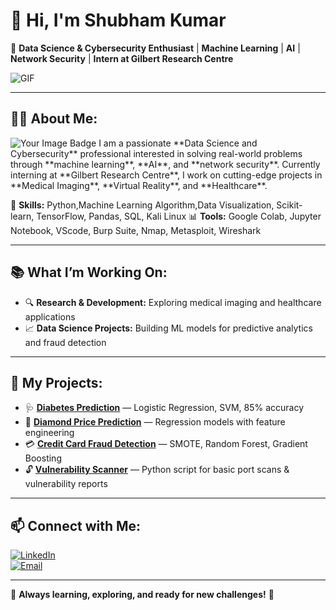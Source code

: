 
# 👋 Hi, I'm **Shubham Kumar**

🚀 **Data Science & Cybersecurity Enthusiast** | **Machine Learning** | **AI** | **Network Security** | **Intern at Gilbert Research Centre**

![GIF](https://user-images.githubusercontent.com/74038190/235224431-e8c8c12e-6826-47f1-89fb-2ddad83b3abf.gif)

---

## 🧑‍💻 **About Me:**
<img src="https://tryhackme-badges.s3.amazonaws.com/shubhamkr.png" alt="Your Image Badge" />
I am a passionate **Data Science and Cybersecurity** professional interested in solving real-world problems through **machine learning**, **AI**, and **network security**. Currently interning at **Gilbert Research Centre**, I work on cutting-edge projects in **Medical Imaging**, **Virtual Reality**, and **Healthcare**.

🔧 **Skills:** Python,Machine Learning Algorithm,Data Visualization, Scikit-learn, TensorFlow, Pandas, SQL, Kali Linux
📊 **Tools:**  Google Colab, Jupyter Notebook, VScode, Burp Suite, Nmap, Metasploit, Wireshark

---

## 📚 **What I’m Working On:**

- 🔍 **Research & Development:** Exploring medical imaging and healthcare applications
- 📈 **Data Science Projects:** Building ML models for predictive analytics and fraud detection

---

## 📂 **My Projects:**

- 🩺 **[Diabetes Prediction](https://github.com/shubhamkr0021/Diabetes_Prediction)** — Logistic Regression, SVM, 85% accuracy  
- 💎 **[Diamond Price Prediction](https://github.com/shubhamkr0021/Diamond_prediction)** — Regression models with feature engineering  
- 💳 **[Credit Card Fraud Detection](https://github.com/shubhamkr0021/CreditCard_FraudDetection)** — SMOTE, Random Forest, Gradient Boosting  
- 🔓 **[Vulnerability Scanner](https://github.com/shubhamkr0021/CBT-CIP/tree/main/Simple_Vulnerability_scanner)** — Python script for basic port scans & vulnerability reports

---

## 📫 **Connect with Me:**

[![LinkedIn](https://img.shields.io/badge/LinkedIn-blue?style=for-the-badge&logo=linkedin)](https://linkedin.com/in/shubham-kumar-61ab36135)  
[![Email](https://img.shields.io/badge/Email-D14836?style=for-the-badge&logo=gmail&logoColor=white)](mailto:iams.k@outlook.com)

---

🎯 **Always learning, exploring, and ready for new challenges!** 🚀

